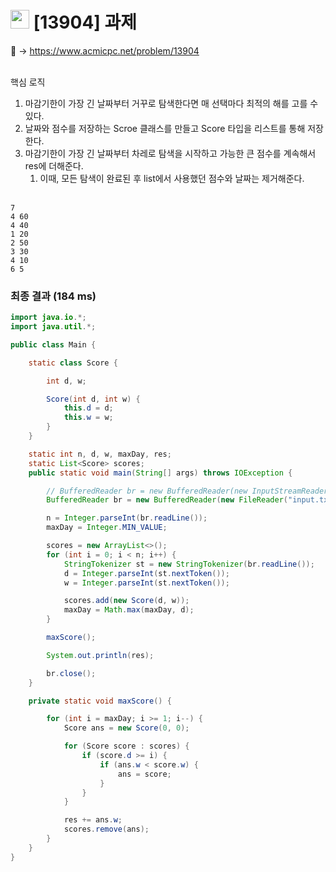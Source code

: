 # <img src="https://d2gd6pc034wcta.cloudfront.net/tier/13.svg" width="30"> [13904] 과제

📌 → https://www.acmicpc.net/problem/13904 <br/><br/>

핵심 로직

1. 마감기한이 가장 긴 날짜부터 거꾸로 탐색한다면 매 선택마다 최적의 해를 고를 수 있다.
2. 날짜와 점수를 저장하는 Scroe 클래스를 만들고 Score 타입을 리스트를 통해 저장한다.
3. 마감기한이 가장 긴 날짜부터 차레로 탐색을 시작하고 가능한 큰 점수를 계속해서 res에 더해준다.
    1. 이때, 모든 탐색이 완료된 후 list에서 사용했던 점수와 날짜는 제거해준다. <br/><br/>

```
7
4 60
4 40
1 20
2 50
3 30
4 10
6 5
```

### 최종 결과 (184 ms)

```java
import java.io.*;
import java.util.*;

public class Main {

    static class Score {

        int d, w;

        Score(int d, int w) {
            this.d = d;
            this.w = w;
        }
    }

    static int n, d, w, maxDay, res;
    static List<Score> scores;
    public static void main(String[] args) throws IOException {

        // BufferedReader br = new BufferedReader(new InputStreamReader(System.in));
        BufferedReader br = new BufferedReader(new FileReader("input.txt"));

        n = Integer.parseInt(br.readLine());
        maxDay = Integer.MIN_VALUE;

        scores = new ArrayList<>();
        for (int i = 0; i < n; i++) {
            StringTokenizer st = new StringTokenizer(br.readLine());
            d = Integer.parseInt(st.nextToken());
            w = Integer.parseInt(st.nextToken());

            scores.add(new Score(d, w));
            maxDay = Math.max(maxDay, d);
        }

        maxScore();

        System.out.println(res);

        br.close();
    }

    private static void maxScore() {

        for (int i = maxDay; i >= 1; i--) {
            Score ans = new Score(0, 0);

            for (Score score : scores) {
                if (score.d >= i) {
                    if (ans.w < score.w) {
                        ans = score;
                    }
                }
            }

            res += ans.w;
            scores.remove(ans);
        }
    }
}
```
